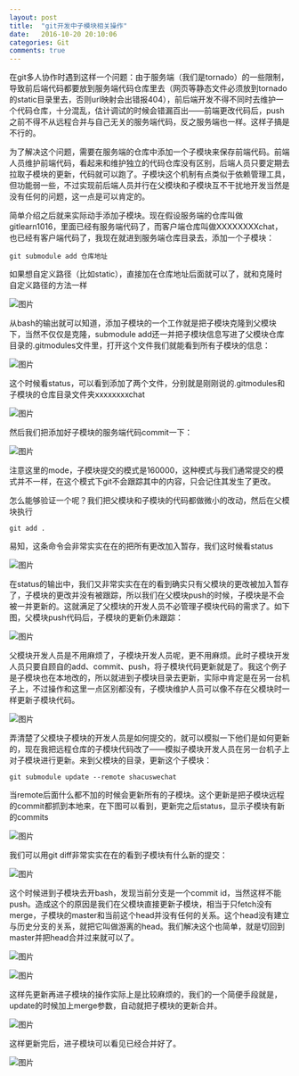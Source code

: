 ```yaml
---
layout: post
title:  "git开发中子模块相关操作"
date:   2016-10-20 20:10:06
categories: Git
comments: true
---
```


​	在git多人协作时遇到这样一个问题：由于服务端（我们是tornado）的一些限制，导致前后端代码都要放到服务端代码仓库里去（网页等静态文件必须放到tornado的static目录里去，否则url映射会出错报404），前后端开发不得不同时去维护一个代码仓库，十分混乱，估计调试的时候会错漏百出——前端更改代码后，push之前不得不从远程合并与自己无关的服务端代码，反之服务端也一样。这样子搞是不行的。

​	为了解决这个问题，需要在服务端的仓库中添加一个子模块来保存前端代码。前端人员维护前端代码，看起来和维护独立的代码仓库没有区别，后端人员只要定期去拉取子模块的更新，代码就可以跑了。子模块这个机制有点类似于依赖管理工具，但功能弱一些，不过实现前后端人员并行在父模块和子模块互不干扰地开发当然是没有任何的问题，这一点是可以肯定的。

​	简单介绍之后就来实际动手添加子模块。现在假设服务端的仓库叫做gitlearn1016，里面已经有服务端代码了，而客户端仓库叫做XXXXXXXXchat，也已经有客户端代码了，我现在就进到服务端仓库目录去，添加一个子模块：

`git submodule add 仓库地址`

如果想自定义路径（比如static），直接加在仓库地址后面就可以了，就和克隆时自定义路径的方法一样

![图片](http://obdvl7z18.bkt.clouddn.com/gh-pages/img/20161020/01.jpg)

从bash的输出就可以知道，添加子模块的一个工作就是把子模块克隆到父模块下，当然不仅仅是克隆，submodule add还一并把子模块信息写进了父模块仓库目录的.gitmodules文件里，打开这个文件我们就能看到所有子模块的信息：

![图片](http://obdvl7z18.bkt.clouddn.com/gh-pages/img/20161020/03.jpg)

这个时候看status，可以看到添加了两个文件，分别就是刚刚说的.gitmodules和子模块的仓库目录文件夹xxxxxxxxchat

![图片](http://obdvl7z18.bkt.clouddn.com/gh-pages/img/20161020/02.jpg)

然后我们把添加好子模块的服务端代码commit一下：

![图片](http://obdvl7z18.bkt.clouddn.com/gh-pages/img/20161020/04.jpg)

注意这里的mode，子模块提交的模式是160000，这种模式与我们通常提交的模式并不一样，在这个模式下git不会跟踪其中的内容，只会记住其发生了更改。

怎么能够验证一个呢？我们把父模块和子模块的代码都做微小的改动，然后在父模块执行

`git add .`

易知，这条命令会非常实实在在的把所有更改加入暂存，我们这时候看status

![图片](http://obdvl7z18.bkt.clouddn.com/gh-pages/img/20161020/06.jpg)

在status的输出中，我们又非常实实在在的看到确实只有父模块的更改被加入暂存了，子模块的更改并没有被跟踪，所以我们在父模块push的时候，子模块是不会被一并更新的。这就满足了父模块的开发人员不必管理子模块代码的需求了。如下图，父模块push代码后，子模块的更新仍未跟踪：

![图片](http://obdvl7z18.bkt.clouddn.com/gh-pages/img/20161020/08.jpg)

父模块开发人员是不用麻烦了，子模块开发人员呢，更不用麻烦。此时子模块开发人员只要自顾自的add、commit、push，将子模块代码更新就是了。我这个例子是子模块也在本地改的，所以就进到子模块目录去更新，实际中肯定是在另一台机子上，不过操作和这里一点区别都没有，子模块维护人员可以像不存在父模块时一样更新子模块代码。

![图片](http://obdvl7z18.bkt.clouddn.com/gh-pages/img/20161020/09.jpg)

弄清楚了父模块子模块的开发人员是如何提交的，就可以模拟一下他们是如何更新的，现在我把远程仓库的子模块代码改了——模拟子模块开发人员在另一台机子上对子模块进行更新。来到父模块的目录，更新这个子模块：

`git submodule update --remote shacuswechat`

当remote后面什么都不加的时候会更新所有的子模块。这个更新是把子模块远程的commit都抓到本地来，在下图可以看到，更新完之后status，显示子模块有新的commits

![图片](http://obdvl7z18.bkt.clouddn.com/gh-pages/img/20161020/10.jpg)

我们可以用git diff非常实实在在的看到子模块有什么新的提交：

![图片](http://obdvl7z18.bkt.clouddn.com/gh-pages/img/20161020/11.jpg)

这个时候进到子模块去开bash，发现当前分支是一个commit id，当然这样不能push。造成这个的原因是我们在父模块直接更新子模块，相当于只fetch没有merge，子模块的master和当前这个head并没有任何的关系。这个head没有建立与历史分支的关系，就把它叫做游离的head。我们解决这个也简单，就是切回到master并把head合并过来就可以了。

![图片](http://obdvl7z18.bkt.clouddn.com/gh-pages/img/20161020/12.jpg)

![图片](http://obdvl7z18.bkt.clouddn.com/gh-pages/img/20161020/13.jpg)

这样先更新再进子模块的操作实际上是比较麻烦的，我们的一个简便手段就是，update的时候加上merge参数，自动就把子模块的更新合并。

![图片](http://obdvl7z18.bkt.clouddn.com/gh-pages/img/20161020/14.jpg)

这样更新完后，进子模块可以看见已经合并好了。

![图片](http://obdvl7z18.bkt.clouddn.com/gh-pages/img/20161020/15.jpg)